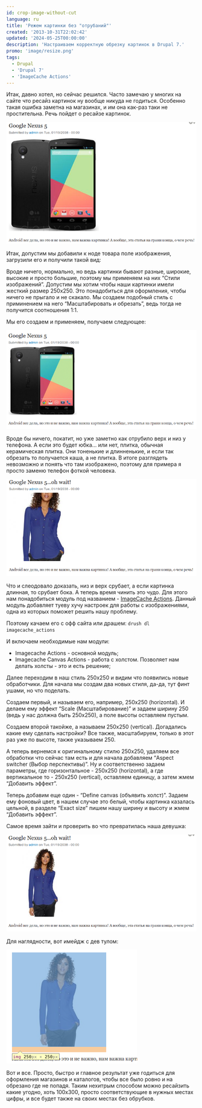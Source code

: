 ```yaml
---
id: crop-image-without-cut
language: ru
title: 'Режем картинки без "отрубаний"'
created: '2013-10-31T22:02:42'
updated: '2024-05-25T00:00:00'
description: 'Настраиваем корректную обрезку картинок в Drupal 7.'
promo: 'image/resize.png'
tags:
  - Drupal
  - 'Drupal 7'
  - 'ImageCache Actions'
---
```


Итак, давно хотел, но сейчас решился. Часто замечаю у многих на сайте что ресайз
картинок ну вообще никуда не годиться. Особенно такая ошибка заметна на
магазинах, и им она как-раз таки не простительна. Речь пойдет о ресайзе
картинок.

![Изначально](image/1.png)

Итак, допустим мы добавили к ноде товара поле изображения, загрузили его и
получили такой вид:

Вроде ничего, нормально, но ведь картинки бывают разные, широкие, высокие и
просто большие, поэтому мы применяем на них “Стили изображений”. Допустим мы
хотим чтобы наши картинки имели жесткий размер 250х250. Это понадобиться для
оформления, чтобы ничего не прыгало и не скакало. Мы создаем подобный стиль с
приминением на него “Масштабировать и обрезать”, ведь тогда не получится
соотношения 1:1.

Мы его создаем и применяем, получаем следующее:

![Обрубок](image/2.png)

Вроде бы ничего, покатит, но уже заметно как отрубило верх и низ у телефона. А
если это будет юбка… или нет, плитка, обычная керамическая плитка. Они тоненькие
и длинненькие, и если так обрезать то получается каша, а не плитка. В итоге
разглядеть невозможно и понять что там изображено, поэтому для примера я просто
заменю телефон фоткой человека.

![А теперь девушка, и тоже обрубок! Не хорошо.](image/3.png)

Что и слеодовало доказать, низ и верх срубает, а если картинка длинная, то
срубает бока. А теперь время чинить это чудо. Для этого нам понадобиться модуль
под
названием - [ImageCache Actions](https://drupal.org/project/imagecache_actions).
Данный модуль добавляет туеву хучу настроек для работы с изображениями, одна из
которых поможет решить нашу проблему.

Поэтому качаем его с офф сайта или драшем: `drush dl imagecache_actions‎`

И включаем необходимые нам модули:

- Imagecache Actions - основной модуль;
- Imagecache Canvas Actions - работа с холстом. Позволяет нам делать холсты -
  это и есть решение;

Далее переходим в наш стиль 250х250 и видим что появились новые обработчики. Для
начала мы создам два новых стиля, да-да, тут финт ушами, но что поделать.

Создаем первый, и называем его, например, 250x250 (horizontal). И делаем ему
эффект “Scale (Масштабирование)” и задаем ширину 250 (ведь у нас должна быть
250х250), а поле высоты оставляем пустым.

Создаем второй такойже, а называем 250x250 (vertical). Догадались какие ему
сделать настройки? Все также, масштабируем, только в этот раз уже по высоте,
также указываем 250.

А теперь вернемся к оригинальному стилю 250х250, удаляем все обработки что
сейчас там есть и для начала добавляем “Aspect switcher (Выбор перспективы)”. Ну
и соответственно задаем параметры, где горизонтальное - 250х250 (horizontal), а
где вертикальное то - 250х250 (vertical), оставляем единицу, а затем жмем
“Добавить эффект”.

Теперь добавим еще один - “Define canvas (объявить холст)”. Задаем ему фоновый
цвет, в нашем случае это белый, чтобы картинка казалась цельной, в разделе
“Exact size” пишем нашу ширину и высоту и жмем “Добавить эффект”.

Самое время зайти и проверить во что превратилась наша девушка:

![Уже совсем другое дело](image/4.png)

Для наглядности, вот имейдж с дев тулом:

![Она же ток в дев туле](image/5.png)

Вот и все. Просто, быстро и главное результат уже годиться для оформления
магазинов и каталогов, чтобы все было ровно и на обрезано где не попадя. Таким
нехитрым способом можно ресайзить какие угодно, хоть 100х300, просто
соответствующие в нужных местах цифры, и все будет также на своих местах без
обрубков.
